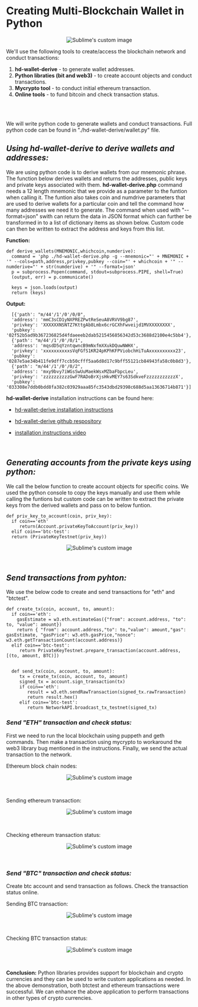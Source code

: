 # Creating Multi-Blockchain Wallet in Python
<p align="center">
<img src="./images/newtons-coin-cradle.jpg?raw=true" alt="Sublime's custom image"/>
</p>

We'll use the following tools to create/access the blockchain network and conduct transactions:

1. **hd-wallet-derive** - to generate wallet addresses.
2. **Python libraties (bit and web3)** - to create account objects and conduct transactions.
3. **Mycrypto tool** - to conduct initial ethereum transaction.
4. **Online tools** - to fund bitcoin and check transaction status.
<br>
<br>

We will write python code to generate wallets and conduct transactions. Full python code can be found in  "./hd-wallet-derive/wallet.py" file.

## **_Using hd-wallet-derive to derive wallets and addresses:_**
We are using python code is to derive wallets from our mnemonic phrase. The function below derives wallets and returns the addresses, public keys and private keys associated with them. **hd-wallet-derive.php** command needs a 12 length mnemonic that we provide as a parameter to the funtion when calling it. The funtion also takes coin and numdrive parameters that are used to derive wallets for a particular coin and tell the command how many addresses we need it to generate. The command when used with "--format=json" swith can return the data in JSON format which can further be transformed in to a list of dictionary items as shown below. Custom code can then be written to extract the address and keys from this list.

**Function:**

    def derive_wallets(MNEMONIC,whichcoin,numderive):
      command = 'php ./hd-wallet-derive.php -g --mnemonic="' + MNEMONIC + '" --cols=path,address,privkey,pubkey --coin="' + whichcoin + '" --numderive="' + str(numderive) + '" --format=json'
      p = subprocess.Popen(command, stdout=subprocess.PIPE, shell=True)
      (output, err) = p.communicate()

      keys = json.loads(output)
      return (keys)
**Output:**

      [{'path': "m/44'/1'/0'/0/0",
      'address': 'mmC3sCD1yNXPREZPwtReSeuA8VRVV9bg87',
      'privkey': 'XXXXXXNSNTZ7KttgAb8Lmbx6crGCXhFwveijd1MVXXXXXXXX',
      'pubkey': '02f52b5ad9b367236825d4fdaeeeb2dab5215456856342d53c3688d2100e4c5bb4'},
      {'path': "m/44'/1'/0'/0/1",
      'address': 'mqsdD5qYzntqwncB9mNxfmXXukDQuwNWHX',
      'privkey': 'xxxxxxxxxxsVqFGfS1KR24pKPhKFPViobchHiTuAxxxxxxxxxx23',
      'pubkey': '0287e5ae34b411fe9dff7ccb50cfff5aa6d8d17c9bff55121cb84943fa58c0b8d3'},
      {'path': "m/44'/1'/0'/0/2",
      'address': 'mxy9bvy7iWGsSwUuMaekWsxMZbaFbpcLeu',
      'privkey': 'zzzzzzzzzzGwF7RADoBrXjsHkvMEY7s63SdkveFzzzzzzzzzzzX',
      'pubkey': '033308e7ddb0bdd8fa382c03929aaa85fc3543dbd29398c688d5aa13636714b871'}]


      


**hd-wallet-derive** installation instructions can be found here:

* [hd-wallet-derive installation instructions](https://github.com/dan-da/hd-wallet-derive/blob/master/README.md)

* [hd-wallet-derive github respository](https://github.com/dan-da/hd-wallet-derive)

 * [installation instructions video](https://www.youtube.com/watch?v=A_tqm4j4vsY&feature=youtu.be) 
<br>

## **_Generating accounts from the private keys using python:_**
 We call the below function to create account objects for specific coins. We used the python console to copy the keys manually and use them while calling the funtions but custom code can be written to extract the private keys from the derived wallets and pass on to below funtion.

      
    def priv_key_to_account(coin, priv_key):
      if coin=='eth'
         return(Account.privateKeyToAccount(priv_key))
      elif coin=='btc-test':
      return (PrivateKeyTestnet(priv_key))   
  

<p align="center">
<img src="./images/accountcreation.png?raw=true" alt="Sublime's custom image"/>
</p>
<br>

## **_Send transactions from pyhton:_**
   We use the below code to create and send transactions for "eth" and "btctest". 

    def create_tx(coin, account, to, amount):
      if coin=='eth':
        gasEstimate = w3.eth.estimateGas({"from": account.address, "to": to, "value": amount})
        return { "from": account.address,"to": to,"value": amount,"gas": gasEstimate, "gasPrice": w3.eth.gasPrice,"nonce": w3.eth.getTransactionCount(account.address)}      
      elif coin=='btc-test':
         return PrivateKeyTestnet.prepare_transaction(account.address, [(to, amount, BTC)])


      def send_tx(coin, account, to, amount):
         tx = create_tx(coin, account, to, amount)
         signed_tx = account.sign_transaction(tx)
         if coin=='eth':
            result = w3.eth.sendRawTransaction(signed_tx.rawTransaction)
            return result.hex()         
         elif coin=='btc-test':
            return NetworkAPI.broadcast_tx_testnet(signed_tx) 

### **_Send "ETH" transaction and check status:_**

 First we need to run the local blockchain using puppeth and geth commands. Then make a transaction using mycrypto to workaround the web3 library bug mentioned in the instructions. Finally, we send the actual transaction to the network.

 Ethereum block chain nodes:
 <p align="center">
<img src="./images/eth_nodes.png?raw=true" alt="Sublime's custom image"/>
</p>
<br>

Sending ethereum transaction:
<p align="center">
<img src="./images/ethtransaction.png?raw=true" alt="Sublime's custom image"/>
</p>
<br>
 
Checking ethereum transaction status:
<p align="center">
<img src="./images/eth_transaction_status.png?raw=true" alt="Sublime's custom image"/>
</p>
<br>

### **_Send "BTC" transaction and check status:_**

 Create btc account and send transaction as follows. Check the transaction status online.



Sending BTC transaction:
<p align="center">
<img src="./images/btctransaction.png?raw=true" alt="Sublime's custom image"/>
</p>
<br>
 
Checking BTC transaction status:
<p align="center">
<img src="./images/btc_transaction_status.png?raw=true" alt="Sublime's custom image"/>
</p>
<br>

**Conclusion:** Python libraries provides support for blockchain and crypto currencies and they can be used to write custom applications as needed. In the above demonstration, both btctest and ethereum transactions were successful. We can enhance the above application to perform transactions in other types of crypto currencies.